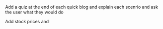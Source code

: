 Add a quiz at the end of each quick blog and explain each scenrio and ask the user what they would do 

Add stock prices and 